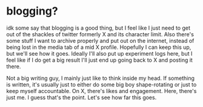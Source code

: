 # blogging?

idk some say that blogging is a good thing, but I feel like I just need to get out of the shackles of twitter formerly X and its character limit. Also there's some stuff I want to archive properly and put out on the internet, instead of being lost in the media tab of a mid X profile. Hopefully I can keep this up, but we'll see how it goes. Ideally I'll also put up experiment logs here, but I feel like if I do get a big result I'll just end up going back to X and posting it there. 

Not a big writing guy, I mainly just like to think inside my head. If something is written, it's usually just to either do some big boy shape-rotating or just to keep myself accountable. On X, there's likes and engagement. Here, there's just me. I guess that's the point. Let's see how far this goes.